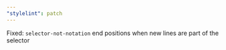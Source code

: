 ```yaml
---
"stylelint": patch
---
```


Fixed: `selector-not-notation` end positions when new lines are part of the selector
